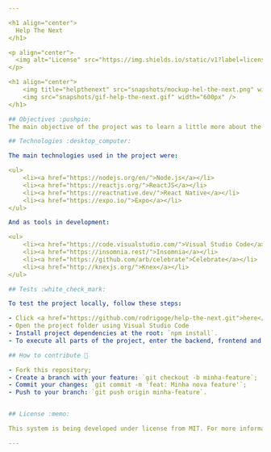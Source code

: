```yaml
---

<h1 align="center">
  Help The Next
</h1>

<p align="center">
  <img alt="License" src="https://img.shields.io/static/v1?label=license&message=MIT&color=ef6b60&labelColor=000000">
</p>

<h1 align="center">
    <img title="helpthenext" src="snapshots/mockup-hel-the-next.png" width="800px" />
    <img src="snapshots/gif-help-the-next.gif" width="600px" />
</h1>

## Objectives :pushpin: 
The main objective of the project was to learn a little more about the use of Stack JavaScript (Node.js, Reactjs and React Native), in addition to producing a simple application to help institutions that need support.

## Technologies :desktop_computer:

The main technologies used in the project were:

<ul>
    <li><a href="https://nodejs.org/en/">Node.js</a></li>
    <li><a href="https://reactjs.org/">ReactJS</a></li>
    <li><a href="https://reactnative.dev/">React Native</a></li>
    <li><a href="https://expo.io/">Expo</a></li>
</ul>

And as tools in development:

<ul>
    <li><a href="https://code.visualstudio.com/">Visual Studio Code</a></li>
    <li><a href="https://insomnia.rest/">Insomnia</a></li>
    <li><a href="https://github.com/arb/celebrate">Celebrate</a></li>
    <li><a href="http://knexjs.org/">Knex</a></li>
</ul>

## Tests :white_check_mark:

To test the project locally, follow these steps:

- Click <a href="https://github.com/rodrigoge/help-the-next.git">here</a> to download the project
- Open the project folder using Visual Studio Code
- Install project dependencies at the root: `npm install`.
- To execute all parts of the project, enter the backend, frontend and mobile folders and use the command: `npm start`.

## How to contribute 🤔

- Fork this repository;
- Create a branch with your feature: `git checkout -b minha-feature`;
- Commit your changes: `git commit -m 'feat: Minha nova feature'`;
- Push to your branch: `git push origin minha-feature`.


## License :memo:

This system is being developed under license from MIT. For more information, <a href="LICENSE">click here</a>.

---
```

